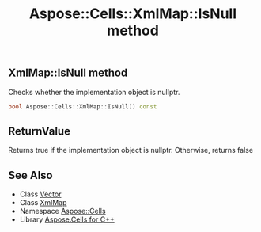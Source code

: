 ﻿---
title: Aspose::Cells::XmlMap::IsNull method
linktitle: IsNull
second_title: Aspose.Cells for C++ API Reference
description: 'Aspose::Cells::XmlMap::IsNull method. Checks whether the implementation object is nullptr in C++.'
type: docs
weight: 500
url: /cpp/aspose.cells/xmlmap/isnull/
---
## XmlMap::IsNull method


Checks whether the implementation object is nullptr.

```cpp
bool Aspose::Cells::XmlMap::IsNull() const
```


## ReturnValue

Returns true if the implementation object is nullptr. Otherwise, returns false

## See Also

* Class [Vector](../../vector/)
* Class [XmlMap](../)
* Namespace [Aspose::Cells](../../)
* Library [Aspose.Cells for C++](../../../)
